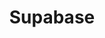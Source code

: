 ---
created: '2025-09-16T15:05:15.652443'
modified: '2025-09-16T15:05:15.652444'
ship_factor: 5
subtype: mcp-servers
tags: []
title: Supabase
type: tool
version: 1
---